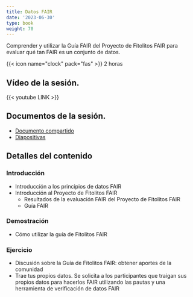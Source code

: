 ```yaml
---
title: Datos FAIR
date: '2023-06-30'
type: book
weight: 70
---
```


Comprender y utilizar la Guía FAIR del Proyecto de Fitolitos FAIR para evaluar qué tan FAIR es un conjunto de datos.

<!--more-->

{{< icon name="clock" pack="fas" >}} 2 horas

## Vídeo de la sesión.

{{< youtube LINK >}}

## Documentos de la sesión.
- [Documento compartido](LINK)
- [Diapositivas](LINK)

## Detalles del contenido
### Introducción 
- Introducción a los principios de datos FAIR
- Introducción al Proyecto de Fitolitos FAIR
  - Resultados de la evaluación FAIR del Proyecto de Fitolitos FAIR
  - Guía FAIR

### Demostración
- Cómo utilizar la guía de Fitolitos FAIR

### Ejercicio
- Discusión sobre la Guía de Fitolitos FAIR: obtener aportes de la comunidad
- Trae tus propios datos. Se solicita a los participantes que traigan sus propios datos para hacerlos FAIR utilizando las pautas y una herramienta de verificación de datos FAIR
